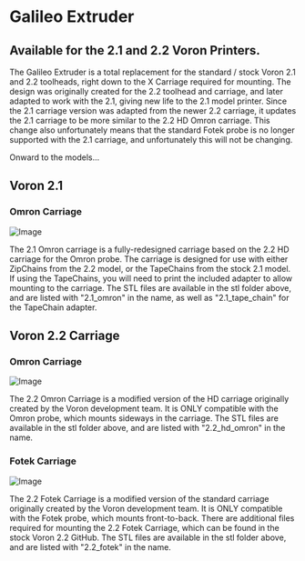 # Galileo Extruder
## Available for the 2.1 and 2.2 Voron Printers.

The Galileo Extruder is a total replacement for the standard / stock Voron 2.1 and 2.2 toolheads, right down to the X Carriage required for mounting.  The design was originally created for the 2.2 toolhead and carriage, and later adapted to work with the 2.1, giving new life to the 2.1 model printer.  Since the 2.1 carriage version was adapted from the newer 2.2 carriage, it updates the 2.1 carriage to be more similar to the 2.2 HD Omron carriage.  This change also unfortunately means that the standard Fotek probe is no longer supported with the 2.1 carriage, and unfortunately this will not be changing.

Onward to the models...

## Voron 2.1
### Omron Carriage
![Image](./images/21carriage.png)

The 2.1 Omron carriage is a fully-redesigned carriage based on the 2.2 HD carriage for the Omron probe.  The carriage is designed for use with either ZipChains from the 2.2 model, or the TapeChains from the stock 2.1 model.  If using the TapeChains, you will need to print the included adapter to allow mounting to the carriage. The STL files are available in the stl folder above, and are listed with "2.1_omron" in the name, as well as "2.1_tape_chain" for the TapeChain adapter.

## Voron 2.2 Carriage
### Omron Carriage
![Image](./images/22omron.png)

The 2.2 Omron Carriage is a modified version of the HD carriage originally created by the Voron development team.  It is ONLY compatible with the Omron probe, which mounts sideways in the carriage.  The STL files are available in the stl folder above, and are listed with "2.2_hd_omron" in the name.

### Fotek Carriage
![Image](./images/22fotek.png)

The 2.2 Fotek Carriage is a modified version of the standard carriage originally created by the Voron development team.  It is ONLY compatible with the Fotek probe, which mounts front-to-back.  There are additional files required for mounting the 2.2 Fotek Carriage, which can be found in the stock Voron 2.2 GitHub. The STL files are available in the stl folder above, and are listed with "2.2_fotek" in the name.